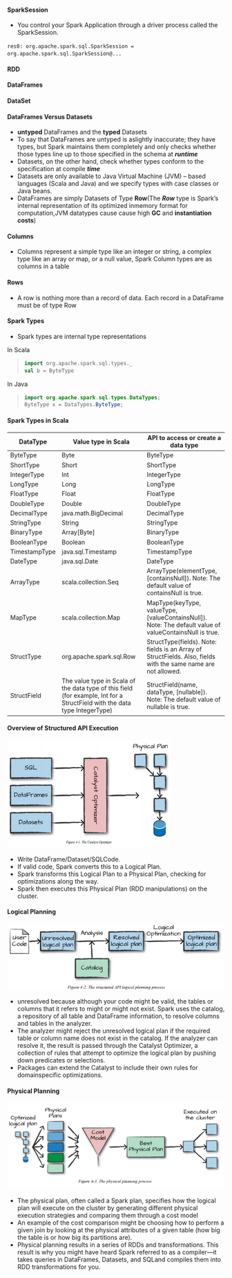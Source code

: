 #### SparkSession
+ You control your Spark Application through a driver process called the SparkSession.
 
 `res0: org.apache.spark.sql.SparkSession = org.apache.spark.sql.SparkSession@...`

#### RDD

#### DataFrames


#### DataSet

#### DataFrames Versus Datasets
+ **untyped** DataFrames and the **typed** Datasets
+ To say that DataFrames are untyped is aslightly inaccurate; they have types, but Spark maintains them completely and only checks whether those types line up to those specified in the
  schema at ***runtime***
+  Datasets, on the other hand, check whether types conform to the specification at
  compile ***time***
+  Datasets are only available to Java Virtual Machine (JVM) – based languages (Scala
  and Java) and we specify types with case classes or Java beans.
+ DataFrames are simply Datasets of Type **Row**(The ***Row*** type is Spark’s internal representation of its optimized inmemory format for computation,JVM datatypes cause cause high **GC** and **instantiation costs**)

#### Columns
+ Columns represent a simple type like an integer or string, a complex type like an array or map, or a
     null value, Spark Column types are as columns in a table
     
#### Rows
+ A row is nothing more than a record of data. Each record in a DataFrame must be of type Row

#### Spark Types
+ Spark types are internal type representations

In Scala
> ```scala
> import org.apache.spark.sql.types._
> val b = ByteType
>```

In Java

> ```java
> import org.apache.spark.sql.types.DataTypes;
> ByteType x = DataTypes.ByteType;
>```

#### Spark Types in Scala

| DataType | Value type in Scala  |API to access or create a data type|
| -------- | ----------- |--------|
|ByteType|Byte|ByteType|
|ShortType|Short|ShortType|
|IntegerType|Int|IntegerType|
|LongType|Long|LongType|
|FloatType|Float|FloatType|
|DoubleType|Double|DoubleType|
|DecimalType|java.math.BigDecimal|DecimalType|
|StringType|String|StringType|
|BinaryType|Array[Byte]|BinaryType|
|BooleanType|Boolean|BooleanType|
|TimestampType|java.sql.Timestamp|TimestampType|
|DateType|java.sql.Date|DateType|
|ArrayType|scala.collection.Seq|ArrayType(elementType, [containsNull]). Note: The default value of containsNull is true.|
|MapType|scala.collection.Map|MapType(keyType, valueType, [valueContainsNull]). Note: The default value of valueContainsNull is true.|
|StructType|org.apache.spark.sql.Row|StructType(fields). Note: fields is an Array of StructFields. Also, fields with the same name are not allowed.|
|StructField|The value type in Scala of the data type of this field (for example, Int for a StructField with the data type IntegerType)|StructField(name, dataType, [nullable]). Note: The default value of nullable is true.|


#### Overview of Structured API Execution
<img src="https://github.com/anirudhreddy92/cca175scala/blob/master/execution%20plan.PNG" height="250" width="75%">

+ Write DataFrame/Dataset/SQLCode.
+ If valid code, Spark converts this to a Logical Plan.
+ Spark transforms this Logical Plan to a Physical Plan, checking for optimizations along the
way.
+ Spark then executes this Physical Plan (RDD manipulations) on the cluster.


#### Logical Planning
![](https://github.com/anirudhreddy92/cca175scala/blob/master/logical%20plan.PNG)
+ unresolved because
  although your code might be valid, the tables or columns that it refers to might or might not exist.
  Spark uses the catalog, a repository of all table and DataFrame information, to resolve columns and
  tables in the analyzer.
+ The analyzer might reject the unresolved logical plan if the required table or
  column name does not exist in the catalog. If the analyzer can resolve it, the result is passed through
  the Catalyst Optimizer, a collection of rules that attempt to optimize the logical plan by pushing down
  predicates or selections.
+  Packages can extend the Catalyst to include their own rules for domainspecific
  optimizations.

#### Physical Planning
![](https://github.com/anirudhreddy92/cca175scala/blob/master/physical%20plan.PNG)
+ The physical plan, often called a Spark plan, specifies how the logical plan will execute on
  the cluster by generating different physical execution strategies and comparing them through a cost
  model
+  An example of the cost comparison might be choosing how to
  perform a given join by looking at the physical attributes of a given table (how big the table is or how
  big its partitions are).
+ Physical planning results in a series of RDDs and transformations. This result is why you might have
  heard Spark referred to as a compiler—it takes queries in DataFrames, Datasets, and SQLand
  compiles them into RDD transformations for you.


